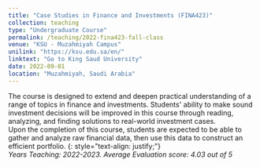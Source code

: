 ```yaml
---
title: "Case Studies in Finance and Investments (FINA423)"
collection: teaching
type: "Undergraduate Course"
permalink: /teaching/2022-fina423-fall-class
venue: "KSU - Muzahmiyah Campus"
unilink: "https://ksu.edu.sa/en/"
linktext: "Go to King Saud University"
date: 2022-09-01
location: "Muzahmiyah, Saudi Arabia"
---
```

The course is designed to extend and deepen practical understanding of a range of topics in finance and investments. Students' ability to make sound investment decisions will be improved in this course through reading, analyzing, and finding solutions to real-world investment cases. <br/> Upon the completion of this course, students are expected to be able to gather and analyze raw financial data, then use this data to construct an efficient portfolio. 
{: style="text-align: justify;"}
<br/>*Years Teaching: 2022-2023. Average Evaluation score: 4.03 out of 5*